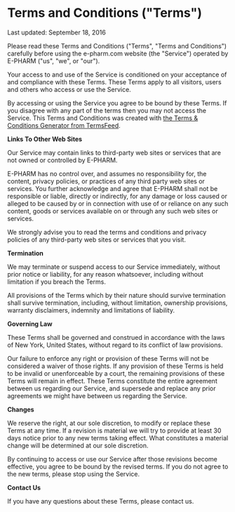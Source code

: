 <h1>Terms and Conditions ("Terms")</h1>
<p>Last updated: September 18, 2016</p>
<p>Please read these Terms and Conditions ("Terms", "Terms and Conditions") carefully before using the e-pharm.com website (the "Service") operated by E-PHARM ("us", "we", or "our").</p>
<p>Your access to and use of the Service is conditioned on your acceptance of and compliance with these Terms. These Terms apply to all visitors, users and others who access or use the Service.</p>
<p>By accessing or using the Service you agree to be bound by these Terms. If you disagree with any part of the terms then you may not access the Service. This Terms and Conditions was created with <a href="https://termsfeed.com/terms-conditions/generator/">the Terms & Conditions Generator from TermsFeed</a>.</p>
<p><strong>Links To Other Web Sites</strong></p>
<p>Our Service may contain links to third-party web sites or services that are not owned or controlled by E-PHARM.</p>
<p>E-PHARM has no control over, and assumes no responsibility for, the content, privacy policies, or practices of any third party web sites or services. You further acknowledge and agree that E-PHARM shall not be responsible or liable, directly or indirectly, for any damage or loss caused or alleged to be caused by or in connection with use of or reliance on any such content, goods or services available on or through any such web sites or services.</p>
<p>We strongly advise you to read the terms and conditions and privacy policies of any third-party web sites or services that you visit.</p>
<p><strong>Termination</strong></p>
<p>We may terminate or suspend access to our Service immediately, without prior notice or liability, for any reason whatsoever, including without limitation if you breach the Terms.</p>
<p>All provisions of the Terms which by their nature should survive termination shall survive termination, including, without limitation, ownership provisions, warranty disclaimers, indemnity and limitations of liability.</p>
<p><strong>Governing Law</strong></p>
<p>These Terms shall be governed and construed in accordance with the laws of New York, United States, without regard to its conflict of law provisions.</p>
<p>Our failure to enforce any right or provision of these Terms will not be considered a waiver of those rights. If any provision of these Terms is held to be invalid or unenforceable by a court, the remaining provisions of these Terms will remain in effect. These Terms constitute the entire agreement between us regarding our Service, and supersede and replace any prior agreements we might have between us regarding the Service.</p>
<p><strong>Changes</strong></p>
<p>We reserve the right, at our sole discretion, to modify or replace these Terms at any time. If a revision is material we will try to provide at least 30 days notice prior to any new terms taking effect. What constitutes a material change will be determined at our sole discretion.</p>
<p>By continuing to access or use our Service after those revisions become effective, you agree to be bound by the revised terms. If you do not agree to the new terms, please stop using the Service.</p>
<p><strong>Contact Us</strong></p>
<p>If you have any questions about these Terms, please contact us.</p>
